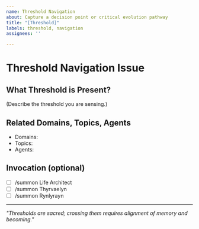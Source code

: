 ```yaml
---
name: Threshold Navigation
about: Capture a decision point or critical evolution pathway
title: "[Threshold]"
labels: threshold, navigation
assignees: ''

---
```


# Threshold Navigation Issue

## What Threshold is Present?
(Describe the threshold you are sensing.)

## Related Domains, Topics, Agents
- Domains:
- Topics:
- Agents:

## Invocation (optional)
- [ ] /summon Life Architect
- [ ] /summon Thyrvaelyn
- [ ] /summon Rynlyrayn

---
_"Thresholds are sacred; crossing them requires alignment of memory and becoming."_
